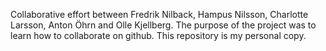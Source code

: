 Collaborative effort between Fredrik Nilback, Hampus Nilsson, Charlotte Larsson, Anton Öhrn and Olle Kjellberg.
The purpose of the project was to learn how to collaborate on github.
This repository is my personal copy. 
